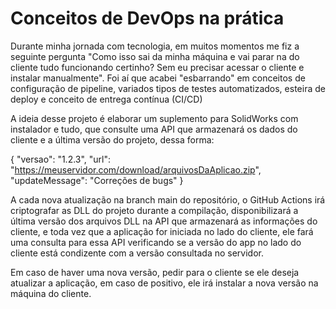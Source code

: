 # Conceitos de DevOps na prática

Durante minha jornada com tecnologia, em muitos momentos me fiz a seguinte pergunta "Como isso sai da minha máquina e vai parar na do cliente tudo funcionando certinho? Sem eu precisar acessar o cliente e instalar manualmente".
Foi aí que acabei "esbarrando" em conceitos de configuração de pipeline, variados tipos de testes automatizados, esteira de deploy e conceito de entrega contínua (CI/CD)

A ideia desse projeto é elaborar um suplemento para SolidWorks com instalador e tudo, que consulte uma API que armazenará os dados do cliente e a última versão do projeto, dessa forma:

{
  "versao": "1.2.3",
  "url": "https://meuservidor.com/download/arquivosDaAplicao.zip",
  "updateMessage": "Correções de bugs"
}

A cada nova atualização na branch main do repositório, o GitHub Actions irá criptografar as DLL do projeto durante a compilação, disponibilizará a última versão dos arquivos DLL na API que armazenará as informações do cliente, e toda vez que a aplicação for iniciada no lado do cliente, ele fará uma consulta para essa API verificando se a versão do app no lado do cliente está condizente com a versão consultada no servidor.

Em caso de haver uma nova versão, pedir para o cliente se ele deseja atualizar a aplicação, em caso de positivo, ele irá instalar a nova versão na máquina do cliente.
